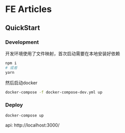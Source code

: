 # FE Articles

## QuickStart

### Development

开发环境使用了文件映射，首次启动需要在本地安装好依赖
``` bash
npm i
# 或者
yarn
```

然后启动docker
``` bash
docker-compose -f docker-compose-dev.yml up
```

### Deploy

``` bash
docker-compose up
```

api: http://localhost:3000/

